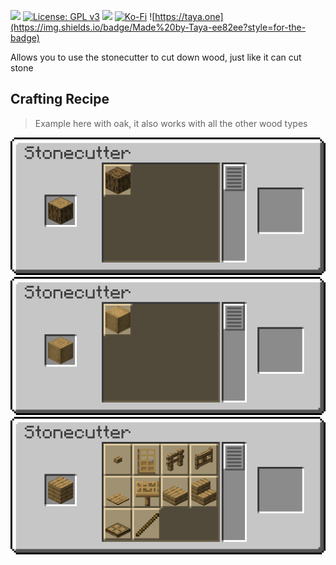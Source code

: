 ![](banner.png)
[![License: GPL v3](https://img.shields.io/badge/License-GPLv3-blue.svg?style=for-the-badge)](https://www.gnu.org/licenses/gpl-3.0)
![](https://img.shields.io/badge/Minecraft-1.19-green?style=for-the-badge)
[![Ko-Fi](https://img.shields.io/badge/Ko--fi-F16061?style=for-the-badge&logo=ko-fi&logoColor=white)](https://ko-fi.com/tayacrystal)
![https://taya.one](https://img.shields.io/badge/Made%20by-Taya-ee82ee?style=for-the-badge)

Allows you to use the stonecutter to cut down wood, just like it can cut stone

## Crafting Recipe

> Example here with oak, it also works with all the other wood types

![](log.png)
![](stripped_log.png)
![](plank.png)